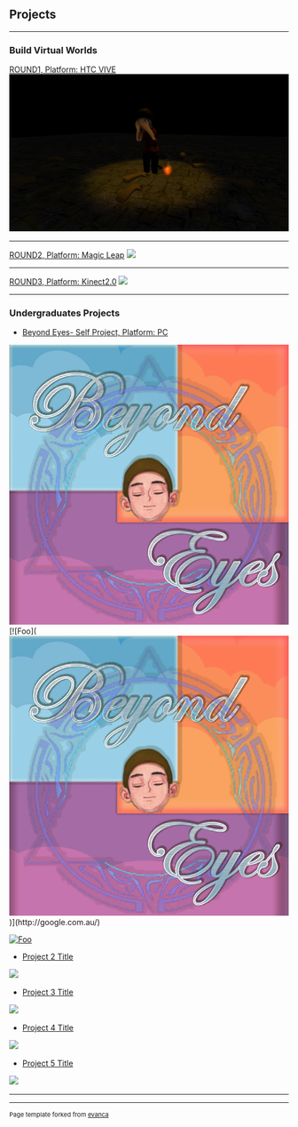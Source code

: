 ## Projects

---

### Build Virtual Worlds 

[ROUND1, Platform: HTC VIVE](/sample_page)
<img src="images/round1cover.png"/>

---
[ROUND2, Platform: Magic Leap](/pdf/sample_presentation.pdf)
<img src="images/dummy_thumbnail.jpg?raw=true"/>

---
[ROUND3, Platform: Kinect2.0](http://example.com/)
<img src="images/dummy_thumbnail.jpg?raw=true"/>

---

### Undergraduates Projects

- [Beyond Eyes- Self Project, Platform: PC](http://naijiajin.github.io/beyondeye)
 <img src="images/beyondcubecover.png"/>
 [![Foo](<img src="images/beyondcubecover.png"/>)](http://google.com.au/)
 
 <a href="http://google.com.au/" rel="some text">![Foo](http://www.google.com.au/images/nav_logo7.png)</a>

- [Project 2 Title](http://example.com/)
<img src="images/dummy_thumbnail.jpg?raw=true"/>


- [Project 3 Title](http://example.com/)
<img src="images/dummy_thumbnail.jpg?raw=true"/>

- [Project 4 Title](http://example.com/)
<img src="images/dummy_thumbnail.jpg?raw=true"/>

- [Project 5 Title](http://example.com/)
<img src="images/dummy_thumbnail.jpg?raw=true"/>

---




---
<p style="font-size:11px">Page template forked from <a href="https://github.com/evanca/quick-portfolio">evanca</a></p>
<!-- Remove above link if you don't want to attibute -->
